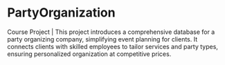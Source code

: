# PartyOrganization
Course Project | This project introduces a comprehensive database for a party organizing company, simplifying event planning for clients. It connects clients with skilled employees to tailor services and party types, ensuring personalized organization at competitive prices.
